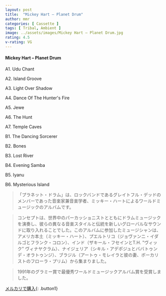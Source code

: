 ```yaml
---
layout: post
title:  "Mickey Hart – Planet Drum"
author: mmr
categories: [ Cassette ]
tags: [ Tribal, Ambient ]
image: ../assets/images/Mickey Hart – Planet Drum.jpg
rating: 4.5
v-rating: VG
---
```


#### Mickey Hart – Planet Drum

A1. Udu Chant

A2. Island Groove

A3. Light Over Shadow

A4. Dance Of The Hunter's Fire

A5. Jewe

A6. The Hunt

A7. Temple Caves

B1. The Dancing Sorcerer

B2. Bones

B3. Lost River

B4. Evening Samba

B5. Iyanu

B6. Mysterious Island

> 「プラネット・ドラム」は、ロックバンドであるグレイトフル・デッドのメンバーであった音楽家兼音楽学者、ミッキー・ハートによるワールドミュージックのアルバムです。

> コンセプトは、世界中のパーカッショニストとともにドラムミュージックを演奏し、彼らの異なる音楽スタイルと伝統を新しいグローバルなサウンドに取り入れることでした。このアルバムに参加したミュージシャンは、アメリカ本土（ミッキー・ハート）、プエルトリコ（ジョヴァンニ・イダルゴとフランク・コロン）、インド（ザキール・フセインとT.H. "ヴィック" ヴィナヤクラム）、ナイジェリア（シキル・アデポジュとババトゥンデ・オラトゥンジ）、ブラジル（アートゥ・モレイラと彼の妻、ボーカリストのフローラ・プリム）から集まりました。

> 1991年のグラミー賞で最優秀ワールドミュージックアルバム賞を受賞しました。



[メルカリで購入](https://jp.mercari.com/item/m30826670023){: .button1}

